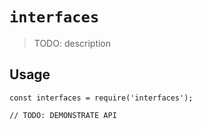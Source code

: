 # `interfaces`

> TODO: description

## Usage

```
const interfaces = require('interfaces');

// TODO: DEMONSTRATE API
```
